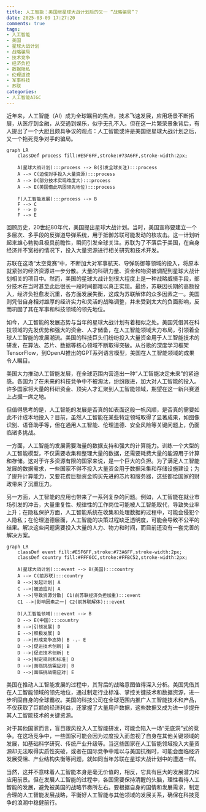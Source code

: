 ```yaml
---
title: 人工智能：美国继星球大战计划后的又一 “战略骗局”？
date: 2025-03-09 17:27:20
comments: true
tags:
- 人工智能
- 美国
- 星球大战计划
- 战略骗局
- 技术竞争
- 经济负担
- 数据隐私
- 伦理道德
- 军事科技
- 苏联
categories:
- 人工智能AIGC
---
```




近年来，人工智能（AI）成为全球瞩目的焦点，技术飞速发展，应用场景不断拓展，从医疗到金融，从交通到娱乐，似乎无孔不入。但在这一片繁荣景象背后，有人提出了一个大胆且颇具争议的观点：人工智能或许是美国继星球大战计划之后，又一个拖死竞争对手的骗局。

```mermaid
graph LR
    classDef process fill:#E5F6FF,stroke:#73A6FF,stroke-width:2px;
    
    A(星球大战计划):::process --> B(引发全球关注):::process
    A --> C(迫使对手投入大量资源):::process
    A --> D(部分技术实现难度大):::process
    A --> E(美国借此巩固领先地位):::process
    
    F(人工智能发展):::process --> B
    F --> C
    F --> D
    F --> E
```

回顾历史，20世纪80年代，美国提出星球大战计划。当时，美国宣称要建立一个多层次、多手段的反弹道导弹系统，用于抵御苏联可能发动的核攻击。这一计划听起来雄心勃勃且极具前瞻性，瞬间引发全球关注。苏联为了不落后于美国，在自身经济并不宽裕的情况下，投入大量资源进行相关研究和技术开发。

苏联在这场“太空竞赛”中，不断加大对军事航天、导弹防御等领域的投入，将原本就紧张的经济资源进一步分散。大量的科研力量、资金和物资被调配到星球大战计划相关的项目中。然而，美国的星球大战计划很大程度上是一种战略威慑手段，部分技术在当时甚至此后很长一段时间都难以真正实现。最终，苏联因长期的高额投入，经济负担愈发沉重，各方面发展失衡，这成为苏联解体的众多因素之一。美国则凭借自身相对雄厚的经济实力和灵活的战略调整，并未受到太大的负面影响，反而巩固了其在军事和科技领域的领先地位。

如今，人工智能的发展态势与当年的星球大战计划有着相似之处。美国凭借其在科技领域的先发优势和强大的资金、人才储备，在人工智能领域大力布局，引领着全球人工智能的发展潮流。美国的科技巨头们纷纷投入大量资金用于人工智能技术的研发，在算法、芯片、数据等核心领域不断取得突破。从谷歌的深度学习框架TensorFlow，到OpenAI推出的GPT系列语言模型，美国在人工智能领域的成果令人瞩目。

美国大力推动人工智能发展，在全球范围内营造出一种“人工智能决定未来”的紧迫感。各国为了在未来的科技竞争中不被淘汰，纷纷跟进，加大对人工智能的投入。许多国家将大量的科研资金、顶尖人才汇聚到人工智能领域，期望在这一新兴赛道上占据一席之地。

但值得思考的是，人工智能的发展是否真的如表面这般一帆风顺，是否真的需要如此不计成本地投入？目前，虽然人工智能在某些特定领域取得了显著成果，如图像识别、语音助手等，但在通用人工智能、伦理道德、安全风险等关键问题上，仍面临诸多挑战。

一方面，人工智能的发展需要海量的数据支持和强大的计算能力。训练一个大型的人工智能模型，不仅需要收集和整理大量的数据，还需要耗费大量的能源用于计算和存储。这对于许多资源有限的国家来说，是一个巨大的负担。为了满足人工智能发展的数据需求，一些国家不得不投入大量资金用于数据采集和存储设施建设；为了提升计算能力，又要花费巨额资金购买先进的芯片和服务器，这些都给国家的财政带来了沉重压力。

另一方面，人工智能的应用也带来了一系列复杂的问题。例如，人工智能在就业市场引发的冲击，大量重复性、规律性的工作岗位可能被人工智能取代，导致失业率上升；在隐私保护方面，人工智能系统在收集和处理数据的过程中，可能会侵犯个人隐私；在伦理道德层面，人工智能的决策过程缺乏透明度，可能会导致不公平的结果。解决这些问题需要投入大量的人力、物力和时间，而目前还没有一套完善的解决方案。


```mermaid
graph LR
    classDef event fill:#E5F6FF,stroke:#73A6FF,stroke-width:2px;
    classDef country fill:#FFF6CC,stroke:#FFBC52,stroke-width:2px;

    A(星球大战计划):::event --> B(美国):::country
    A --> C(前苏联):::country
    B -->|发起计划| A
    C -->|被迫应对| A
    A -->|导致资源分散| C1(前苏联经济负担加重):::event
    C1 -->|影响因素之一| C2(前苏联解体):::event

    D(人工智能领域):::event --> B
    D --> E(中国):::country
    B -->|引领发展| D
    E -->|积极发展| D
    D -->|形成竞争态势| B -.- E
    D -->|促进技术创新| B
    D -->|促进技术创新| E
    B -->|制定规则和标准| D
    D -->|面临挑战需应对| B
    D -->|面临挑战需应对| E
```

美国在推动人工智能发展的过程中，其背后的战略意图值得深入分析。美国凭借其在人工智能领域的领先地位，通过制定行业标准、掌控关键技术和数据资源，进一步巩固自身的全球霸权。美国的科技公司在全球范围内推广人工智能技术和产品，不仅获取了巨额的经济利益，还掌握了大量用户数据，这些数据又成为进一步提升其人工智能技术的关键资源。

对于其他国家而言，盲目跟风投入人工智能研发，可能会陷入一场“无底洞”式的竞争。在这场竞争中，一些国家可能会因为过度投入而忽视了自身在其他关键领域的发展，如基础科学研究、传统产业升级等。当这些国家在人工智能领域投入大量资源却无法取得实质性突破，或者在国际竞争中难以与美国抗衡时，可能会面临经济发展受阻、产业结构失衡等问题，就如同当年苏联在星球大战计划中的遭遇一样。

当然，这并不意味着人工智能本身是毫无价值的，相反，它具有巨大的发展潜力和应用前景。但在发展人工智能的过程中，各国需要保持清醒的头脑，理性看待人工智能的发展，避免被美国的战略节奏所左右。要根据自身的国情和发展需求，制定合理的人工智能发展战略，平衡好人工智能与其他领域的发展关系，确保在科技竞争的浪潮中稳健前行。 

